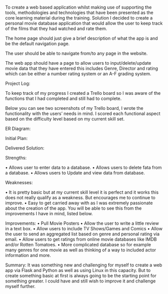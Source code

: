To create a web based application whilst making use of supporting the tools, methodologies and technologies that have been presented as the core learning material during the training. 
Solution
I decided to create a personal movie database application that would allow the user to keep track of the films that they had watched and rate them.

<!-- Requirements -->

The home page should just give a brief description of what the app is and be the default navigation page.

The user should be able to navigate from/to any page in the website.

The web app should have a page to allow users to input/delete/update movie data that they have entered this includes Genre, Director and rating which can be either a number rating system or an A-F grading system.

Project Log:

To keep track of my progress I created a Trello board so I was aware of the functions that I had completed and still had to complete.

Below you can see two screenshots of my Trello board, I wrote the functionality with the users’ needs in mind. I scored each functional aspect based on the difficulty level based on my current skill set.

 

 
















ER Diagram:


Initial Plan:









Delivered Solution: 





Strengths:

•	Allows user to enter data to a database.
•	Allows users to delete fata from a database.
•	Allows users to Update and view data from database.

Weaknesses:

•	It is pretty basic but at my current skill level it is perfect and it works this does not really qualify as a weakness. But encourages me to continue to improve.
•	Easy to get carried away with as I was extremely passionate about the creation of the app. You will be able to see this from the improvements I have in mind, listed below.

Improvements:
•	Pull Movie Posters 
•	Allow the user to write a little review in a text box.
•	Allow users to include TV Shows/Games and Comics
•	Allow the user to send an aggregated list based on genre and personal rating via email.
•	Allow users to get ratings from online movie databases like IMDB and/or Rotten Tomatoes.
•	More complicated database so for example many genres for one movie as well as thinking of a way to included actor information and more.


Summary:
It was something new and challenging for myself to create a web app via Flask and Python as well as using Linux in this capacity. But to create something basic at first is always going to be the starting point for something greater. I could have and still wish to improve it and challenge myself further.


